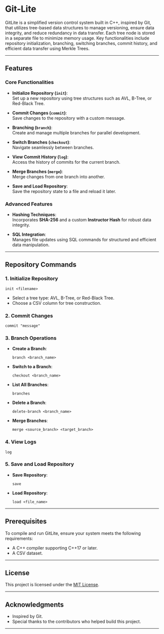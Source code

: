 # Git-Lite

GitLite is a simplified version control system built in C++, inspired by Git, that utilizes tree-based data structures to manage versioning, ensure data integrity, and reduce redundancy in data transfer. Each tree node is stored in a separate file to minimize memory usage. Key functionalities include repository initialization, branching, switching branches, commit history, and efficient data transfer using Merkle Trees.

---

## Features

### Core Functionalities
- **Initialize Repository (`init`)**:  
  Set up a new repository using tree structures such as AVL, B-Tree, or Red-Black Tree.

- **Commit Changes (`commit`)**:  
  Save changes to the repository with a custom message.

- **Branching (`branch`)**:  
  Create and manage multiple branches for parallel development.

- **Switch Branches (`checkout`)**:  
  Navigate seamlessly between branches.

- **View Commit History (`log`)**:  
  Access the history of commits for the current branch.

- **Merge Branches (`merge`)**:  
  Merge changes from one branch into another.

- **Save and Load Repository**:  
  Save the repository state to a file and reload it later.

### Advanced Features
- **Hashing Techniques**:  
  Incorporates **SHA-256** and a custom **Instructor Hash** for robust data integrity.

- **SQL Integration**:  
  Manages file updates using SQL commands for structured and efficient data manipulation.

---

## Repository Commands

### 1. **Initialize Repository**
```plaintext
init <filename>
```
- Select a tree type: AVL, B-Tree, or Red-Black Tree.  
- Choose a CSV column for tree construction.

### 2. **Commit Changes**
```plaintext
commit "message"
```

### 3. **Branch Operations**
- **Create a Branch**:  
  ```plaintext
  branch <branch_name>
  ```
- **Switch to a Branch**:  
  ```plaintext
  checkout <branch_name>
  ```
- **List All Branches**:  
  ```plaintext
  branches
  ```
- **Delete a Branch**:  
  ```plaintext
  delete-branch <branch_name>
  ```
- **Merge Branches**:  
  ```plaintext
  merge <source_branch> <target_branch>
  ```

### 4. **View Logs**
```plaintext
log
```

### 5. **Save and Load Repository**
- **Save Repository**:  
  ```plaintext
  save
  ```
- **Load Repository**:  
  ```plaintext
  load <file_name>
  ```

---

## Prerequisites

To compile and run GitLite, ensure your system meets the following requirements:
- A C++ compiler supporting C++17 or later.
- A CSV dataset.

---

## License

This project is licensed under the [MIT License](LICENSE).

---

## Acknowledgments

- Inspired by Git.
- Special thanks to the contributors who helped build this project.

---
